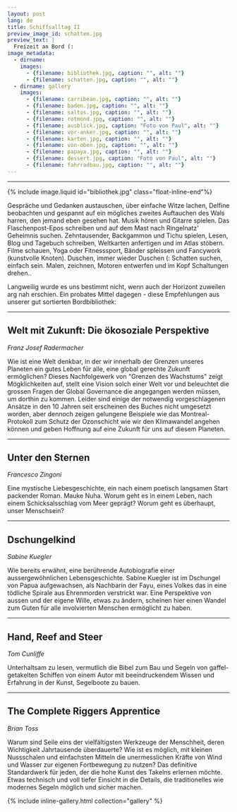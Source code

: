 ```yaml
---
layout: post
lang: de
title: Schiffsalltag II
preview_image_id: schatten.jpg
preview_text: |
  Freizeit an Bord (:
image_metadata:
  - dirname:
    images:
      - {filename: bibliothek.jpg, caption: "", alt: ""}
      - {filename: schatten.jpg, caption: "", alt: ""}
  - dirname: gallery
    images:
      - {filename: carribean.jpg, caption: "", alt: ""}
      - {filename: baden.jpg, caption: "", alt: ""}
      - {filename: saltos.jpg, caption: "", alt: ""}
      - {filename: rotmond.jpg, caption: "", alt: ""}
      - {filename: ausblick.jpg, caption: "Foto von Paul", alt: ""}
      - {filename: vor-anker.jpg, caption: "", alt: ""}
      - {filename: karten.jpg, caption: "", alt: ""}
      - {filename: von-oben.jpg, caption: "", alt: ""}
      - {filename: papaya.jpg, caption: "", alt: ""}
      - {filename: dessert.jpg, caption: "Foto von Paul", alt: ""}
      - {filename: fahrradbau.jpg, caption: "", alt: ""}
---
```


---- 

<div class="flow-root">
  {% include image.liquid id="bibliothek.jpg" class="float-inline-end"%}

  Gespräche und Gedanken austauschen, über einfache Witze lachen, Delfine beobachten und gespannt auf ein mögliches zweites Auftauchen des Wals harren, den jemand eben gesehen hat. Musik hören und Gitarre spielen. Das Flaschenpost-Epos schreiben und auf dem Mast nach Ringelnatz' Geheimnis suchen. Zehntausender, Backgammon und Tichu spielen, Lesen, Blog und Tagebuch schreiben, Weltkarten anfertigen und im Atlas stöbern. Filme schauen, Yoga oder Fitnesssport, Bänder spleissen und Fancywork (kunstvolle Knoten). Duschen, immer wieder Duschen (:
  Schatten suchen, einfach sein. Malen, zeichnen, Motoren entwerfen und im Kopf Schaltungen drehen..

  Langweilig wurde es uns bestimmt nicht, wenn auch der Horizont zuweilen arg nah erschien. Ein probates Mittel dagegen - diese Empfehlungen aus unserer gut sortierten Bordbibliothek:
</div>

----

## Welt mit Zukunft: Die ökosoziale Perspektive
_Franz Josef Radermacher_

Wie ist eine Welt denkbar, in der wir innerhalb der Grenzen unseres Planeten ein gutes Leben für alle, eine global gerechte Zukunft ermöglichen? Dieses Nachfolgewerk von "Grenzen des Wachstums" zeigt Mögklichkeiten auf, stellt eine Vision solch einer Welt vor und beleuchtet die grossen Fragen der Global Governance die angegangen werden müssen, um dorthin zu kommen. Leider sind einige der notwendig vorgeschlagenen Ansätze in den 10 Jahren seit erscheinen des Buches nicht umgesetzt worden, aber dennoch zeigen gelungene Beispiele wie das Montreal-Protokoll zum Schutz der Ozonschicht wie wir den Klimawandel angehen können und geben Hoffnung auf eine Zukunft für uns auf diesem Planeten.

----
## Unter den Sternen
_Francesco Zingoni_

Eine mystische Liebesgeschichte, ein nach einem poetisch langsamen Start packender Roman. Mauke Nuha. Worum geht es in einem Leben, nach einem Schicksalsschlag vom Meer geprägt? Worum geht es überhaupt, unser Menschsein?


----
## Dschungelkind
_Sabine Kuegler_

Wie bereits erwähnt, eine berührende Autobiografie einer aussergewöhnlichen Lebensgeschichte. Sabine Kuegler ist im Dschungel von Papua aufgewachsen, als Nachbarin der Fayu, eines Volkes das in eine tödliche Spirale aus Ehrenmorden verstrickt war. Eine Perspektive von aussen und der eigene Wille, etwas zu ändern, scheinen hier einen Wandel zum Guten für alle involvierten Menschen ermöglicht zu haben.

----
##  Hand, Reef and Steer
_Tom Cunliffe_

Unterhaltsam zu lesen, vermutlich die Bibel zum Bau und Segeln von gaffel-getakelten Schiffen von einem Autor mit beeindruckendem Wissen und Erfahrung in der Kunst, Segelboote zu bauen.

----
## The Complete Riggers Apprentice
_Brian Toss_

Warum sind Seile eins der vielfältigsten Werkzeuge der Menschheit, deren Wichtigkeit Jahrtausende überdauerte? Wie ist es möglich, mit kleinen Nussschalen und einfachsten Mitteln die unermesslichen Kräfte von Wind und Wasser zur eigenen Fortbewegung zu nutzen? Das definitive Standardwerk für jeden, der die hohe Kunst des Takelns erlernen möchte. Etwas technisch und voll tiefer Einsicht in die Details, die traditionelles wie modernes Segeln möglich und sicher machen.

{% include inline-gallery.html collection="gallery" %}
